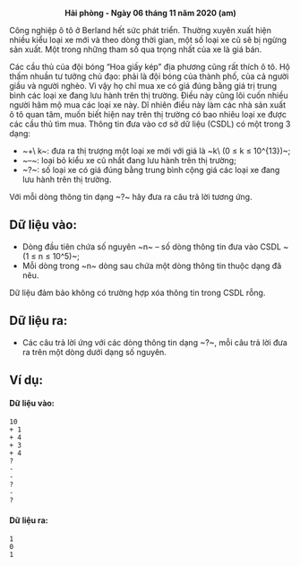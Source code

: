 **<center>Hải phòng - Ngày 06 tháng 11 năm 2020 (am)</center>**

Công nghiệp ô tô ở Berland hết sức phát triển. Thường xuyên xuất hiện nhiều kiểu loại xe mới và theo dòng thời gian, một số loại xe cũ sẽ bị ngừng sản xuất. Một trong những tham số qua trọng nhất của xe là giá bán.

Các cầu thủ của đội bóng “Hoa giấy kép” địa phương cũng rất thích ô tô. Hộ thấm nhuần tư tưởng chủ đạo: phải là đội bóng của thành phố, của cả người giầu và người nghèo. Vì vậy họ chỉ mua xe có giá đúng bằng giá trị trung bình các loại xe đang lưu hành trên thị trường. Điều này cũng lôi cuốn nhiều người hâm mộ mua các loại xe này. Dĩ nhiên điều này làm các nhà sản xuất ô tô quan tâm, muốn biết hiện nay trên thị trường có bao nhiêu loại xe được các cầu thủ tìm mua. Thông tin đưa vào cơ sở dữ liệu (CSDL) có một trong 3 dạng:
- ~+\ k~: đưa ra thị trượng một loại xe mới với giá là ~k\ (0 ≤ k ≤ 10^{13})~;
- ~–~: loại bỏ kiểu xe cũ nhất đang lưu hành trên thị trường;
- ~?~: số loại xe có giá đúng bằng trung bình cộng giá các loại xe đang lưu hành trên thị trường.

Với mỗi dòng thông tin dạng ~?~ hãy đưa ra câu trả lời tương ứng.

## Dữ liệu vào:
- Dòng đầu tiên chứa số nguyên ~n~ – số dòng thông tin đưa vào CSDL ~(1 ≤ n ≤ 10^5)~;
- Mỗi dòng trong ~n~ dòng sau chứa một dòng thông tin thuộc dạng đã nêu.

Dữ liệu đảm bảo không có trường hợp xóa thông tin trong CSDL rỗng.

## Dữ liệu ra:
- Các câu trả lời ứng với các dòng thông tin dạng ~?~, mỗi câu trả lời đưa ra trên một dòng dưới dạng số nguyên.

## Ví dụ:
#### Dữ liệu vào:
```
10
+ 1
+ 4
+ 3
+ 4
?
-
-
?
-
?
```

#### Dữ liệu ra:
```
1
0
1
```